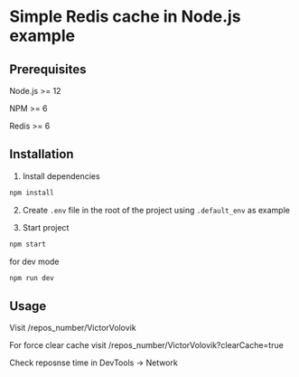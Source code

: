 # Simple Redis cache in Node.js example

## Prerequisites

Node.js >= 12

NPM >= 6

Redis >= 6

## Installation

1. Install dependencies

```bash
npm install
```

2. Create `.env` file in the root of the project using `.default_env` as example

3. Start project

```bash
npm start
```

for dev mode

```bash
npm run dev
```

## Usage

Visit /repos_number/VictorVolovik

For force clear cache visit /repos_number/VictorVolovik?clearCache=true

Check reposnse time in DevTools -> Network

